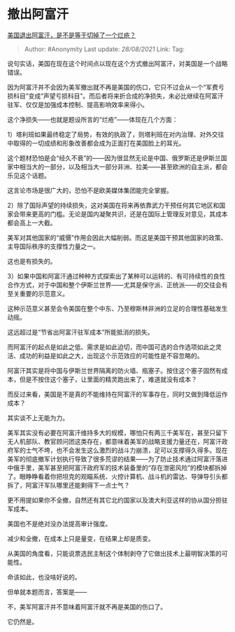 # 撤出阿富汗
[美国退出阿富汗，是不是等于切掉了一个烂疮？](https://www.zhihu.com/question/481594046/answer/2086382007)

> Author: #Anonymity 
> Last update: *28/08/2021* 
> Link:
> Tag: 

说句实话，美国在现在这个时间点以现在这个方式撤出阿富汗，对美国是一个战略错误。

因为阿富汗并不会因为美军撤出就不再是美国的伤口，它只不过会从一个“军费亏损科目”变成“声望亏损科目”。而后者将来折合成的净损失，未必比继续在阿富汗驻军、仅仅是加强成本控制、提高影响效率来得小。

这个净损失——也就是题设所言的“烂疮”——体现在几个方面：

1）塔利班如果最终稳定了局势，有效的执政了，则塔利班在对内治理、对外交往中取得的一切成绩和形象改善都会成为正面打在美国脸上的耳光。

这个题材恐怕是会“经久不衰”的——因为很显然无论是中国、俄罗斯还是伊斯兰国家中相当大的一部分，以及相当大一部分非洲、拉美——甚至欧洲的自主派，都会乐见这个话题。

这言论市场是很广大的，恐怕不是欧美媒体集团能完全掌握。

2）除了国际声望的持续损失，这对美国在将来再依靠武力干预任何其它地区和国家会带来更高的门槛。无论是国内凝聚共识，还是在国际上管理反对意见，其成本都会高上一大截。

美军对其他国家的“威慑”作用会因此大幅削弱。而这是美国干预其他国家的政策、主导国际秩序的支撑性力量之一。

这也是有损失的。

3）如果中国和阿富汗通过种种方式探索出了某种可以运转的、有可持续性的良性合作方式，对于中国和整个伊斯兰世界——尤其是保守派、正统派——的交往会有至关重要的示范意义。

这种示范意义甚至会令美国在整个中东、乃至穆斯林非洲的立足的合理性基础发生动摇。

这远超过是“节省出阿富汗驻军成本”所能抵消的损失。

而阿富汗的起点是如此之低、需求是如此迫切，而中国可选的合作选项如此之灵活、成功的利益是如此之大，出现这个示范效应的可能性是不容忽略的。

阿富汗其实是将中国与伊斯兰世界隔离的防火墙、瓶塞子。按住这个塞子固然有成本，但是不按住这个塞子，让里面的精灵跑出来了，难道就没有成本？

  

而反过来看，美国是不是真的不能维持在阿富汗的军事存在，同时又做到降低运作成本？

其实谈不上无能为力。

美军其实没有必要在阿富汗维持多大的规模，哪怕只有两三千美军在，甚至只留下无人机部队、教官顾问团这类存在，都意味着美军的战略支援力量还在，阿富汗政府军的士气不垮，也不会发生这么激烈的战斗力崩溃，足可以支撑得久得多。现在美军的彻底撤军计划执行导致了很多荒谬的结果——为了防止技术通过阿富汗落进中俄手里，美军甚至把阿富汗政府军的技术装备里的“存在泄密风险”的模块都拆掉了。眼睁睁看着你把坦克的观瞄系统、火控计算机、战斗机的雷达、导弹导引头都拆了，阿富汗军队哪里还能剩得下一点士气？

更不用提如果你不全撤，自然还有其它北约国家以及澳大利亚这样的协从国分担驻军成本。

美国也不是绝对没办法提高审计强度。

减少和全撤，在成本上只是量变，在结果上却是质变。

从美国的角度看，只能说票选民主制这个体制剥夺了它做出技术上最明智决策的可能性。

命该如此，也没啥好说的。

但单就本题而言，答案是——

不，美军阿富汗并不意味着阿富汗就不再是美国的伤口了。

它仍然是。
